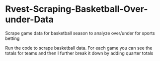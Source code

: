 # Rvest-Scraping-Basketball-Over-under-Data
Scrape game data for basketball season to analyze over/under for sports betting


Run the code to scrape basketball data. For each game you can see the totals for teams and then I further break it down by adding quarter
totals
